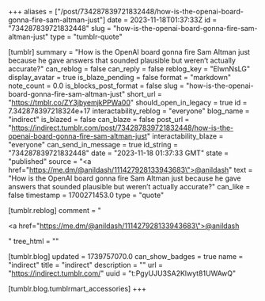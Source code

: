 +++
aliases = ["/post/734287839721832448/how-is-the-openai-board-gonna-fire-sam-altman-just"]
date = 2023-11-18T01:37:33Z
id = "734287839721832448"
slug = "how-is-the-openai-board-gonna-fire-sam-altman-just"
type = "tumblr-quote"

[tumblr]
summary = "How is the OpenAI board gonna fire Sam Altman just because he gave answers that sounded plausible but weren’t actually accurate?"
can_reblog = false
can_reply = false
reblog_key = "EIwnNsLG"
display_avatar = true
is_blaze_pending = false
format = "markdown"
note_count = 0.0
is_blocks_post_format = false
slug = "how-is-the-openai-board-gonna-fire-sam-altman-just"
short_url = "https://tmblr.co/ZY3jbyemjkPPWa00"
should_open_in_legacy = true
id = 7.342878397218324e+17
interactability_reblog = "everyone"
blog_name = "indirect"
is_blazed = false
can_blaze = false
post_url = "https://indirect.tumblr.com/post/734287839721832448/how-is-the-openai-board-gonna-fire-sam-altman-just"
interactability_blaze = "everyone"
can_send_in_message = true
id_string = "734287839721832448"
date = "2023-11-18 01:37:33 GMT"
state = "published"
source = "<a href=\"https://me.dm/@anildash/111427928133943683\">@anildash</a>"
text = "How is the OpenAI board gonna fire Sam Altman just because he gave answers that sounded plausible but weren&rsquo;t actually accurate?"
can_like = false
timestamp = 1700271453.0
type = "quote"

[tumblr.reblog]
comment = "<p><a href=\"https://me.dm/@anildash/111427928133943683\">@anildash</a></p>"
tree_html = ""

[tumblr.blog]
updated = 1739757070.0
can_show_badges = true
name = "indirect"
title = "indirect"
description = ""
url = "https://indirect.tumblr.com/"
uuid = "t:PgyUJU3SA2Klwyt81UWAwQ"

[tumblr.blog.tumblrmart_accessories]
+++
